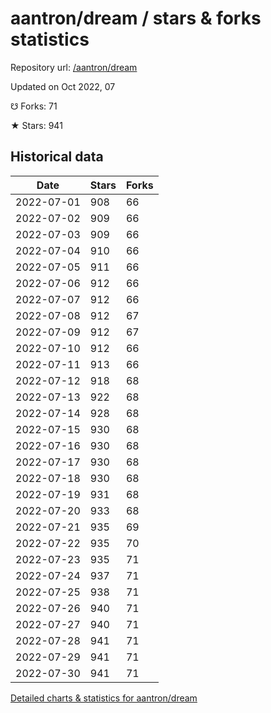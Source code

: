 # aantron/dream / stars & forks statistics

Repository url: [/aantron/dream](https://github.com/aantron/dream)

Updated on Oct 2022, 07

☋ Forks: 71

★ Stars: 941

## Historical data
| Date | Stars | Forks |
|------|-------|-------|
| 2022-07-01 | 908 | 66 | 
| 2022-07-02 | 909 | 66 | 
| 2022-07-03 | 909 | 66 | 
| 2022-07-04 | 910 | 66 | 
| 2022-07-05 | 911 | 66 | 
| 2022-07-06 | 912 | 66 | 
| 2022-07-07 | 912 | 66 | 
| 2022-07-08 | 912 | 67 | 
| 2022-07-09 | 912 | 67 | 
| 2022-07-10 | 912 | 66 | 
| 2022-07-11 | 913 | 66 | 
| 2022-07-12 | 918 | 68 | 
| 2022-07-13 | 922 | 68 | 
| 2022-07-14 | 928 | 68 | 
| 2022-07-15 | 930 | 68 | 
| 2022-07-16 | 930 | 68 | 
| 2022-07-17 | 930 | 68 | 
| 2022-07-18 | 930 | 68 | 
| 2022-07-19 | 931 | 68 | 
| 2022-07-20 | 933 | 68 | 
| 2022-07-21 | 935 | 69 | 
| 2022-07-22 | 935 | 70 | 
| 2022-07-23 | 935 | 71 | 
| 2022-07-24 | 937 | 71 | 
| 2022-07-25 | 938 | 71 | 
| 2022-07-26 | 940 | 71 | 
| 2022-07-27 | 940 | 71 | 
| 2022-07-28 | 941 | 71 | 
| 2022-07-29 | 941 | 71 | 
| 2022-07-30 | 941 | 71 | 


[Detailed charts & statistics for aantron/dream](https://reviewgithub.com/rep/aantron/dream)
